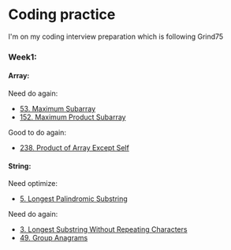 # Coding practice

I'm on my coding interview preparation which is following Grind75

### Week1:

#### Array:
Need do again:
* [53. Maximum Subarray](https://leetcode.com/problems/maximum-subarray/)
* [152. Maximum Product Subarray](https://leetcode.com/problems/maximum-product-subarray/)

Good to do again:
* [238. Product of Array Except Self](https://leetcode.com/problems/product-of-array-except-self/)


#### String:
Need optimize:
* [5. Longest Palindromic Substring](https://leetcode.com/problems/longest-palindromic-substring/)

Need do again:
* [3. Longest Substring Without Repeating Characters](https://leetcode.com/problems/longest-substring-without-repeating-characters/)
* [49. Group Anagrams](https://leetcode.com/problems/group-anagrams/)
